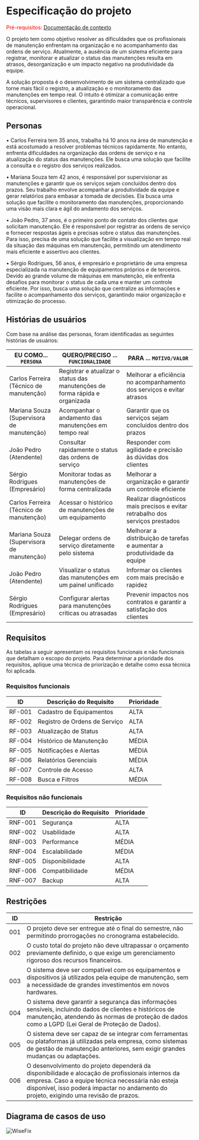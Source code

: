 # Especificação do projeto

<span style="color:red">Pré-requisitos: <a href="01-Contexto.md"> Documentação de contexto</a></span>

O projeto tem como objetivo resolver as dificuldades que os profissionais de manutenção enfrentam na organização e no acompanhamento das ordens de serviço. Atualmente, a ausência de um sistema eficiente para registrar, monitorar e atualizar o status das manutenções resulta em atrasos, desorganização e um impacto negativo na produtividade da equipe.

A solução proposta é o desenvolvimento de um sistema centralizado que torne mais fácil o registro, a atualização e o monitoramento das manutenções em tempo real. O intuito é otimizar a comunicação entre técnicos, supervisores e clientes, garantindo maior transparência e controle operacional.

## Personas

• Carlos Ferreira tem 35 anos, trabalha há 10 anos na área de manutenção e está acostumado a resolver problemas técnicos rapidamente. No entanto, enfrenta dificuldades na organização das ordens de serviço e na atualização do status das manutenções. Ele busca uma solução que facilite a consulta e o registro dos serviços realizados.

• Mariana Souza tem 42 anos, é responsável por supervisionar as manutenções e garantir que os serviços sejam concluídos dentro dos prazos. Seu trabalho envolve acompanhar a produtividade da equipe e gerar relatórios para embasar a tomada de decisões. Ela busca uma solução que facilite o monitoramento das manutenções, proporcionando uma visão mais clara e ágil do andamento dos serviços.

• João Pedro, 37 anos, é o primeiro ponto de contato dos clientes que solicitam manutenção. Ele é responsável por registrar as ordens de serviço e fornecer respostas ágeis e precisas sobre o status das manutenções. Para isso, precisa de uma solução que facilite a visualização em tempo real da situação das máquinas em manutenção, permitindo um atendimento mais eficiente e assertivo aos clientes.

• Sérgio Rodrigues, 56 anos, é empresário e proprietário de uma empresa especializada na manutenção de equipamentos próprios e de terceiros. Devido ao grande volume de máquinas em manutenção, ele enfrenta desafios para monitorar o status de cada uma e manter um controle eficiente. Por isso, busca uma solução que centralize as informações e facilite o acompanhamento dos serviços, garantindo maior organização e otimização do processo.

## Histórias de usuários

Com base na análise das personas, foram identificadas as seguintes histórias de usuários:

|EU COMO... `PERSONA`                              | QUERO/PRECISO ... `FUNCIONALIDADE`                                                 |PARA ... `MOTIVO/VALOR`                                                                        |
|--------------------------------------------------|------------------------------------------------------------------------------------|-----------------------------------------------------------------------------------------------|
|Carlos Ferreira (Técnico de manutenção)           | Registrar e atualizar o status das manutenções de forma rápida e organizada        | Melhorar a eficiência no acompanhamento dos serviços e evitar atrasos                         |
|Mariana Souza (Supervisora de manutenção)         | Acompanhar o andamento das manutenções em tempo real                               | Garantir que os serviços sejam concluídos dentro dos prazos                                   |
|João Pedro (Atendente)                            | Consultar rapidamente o status das ordens de serviço                               | Responder com agilidade e precisão às dúvidas dos clientes                                    |
|Sérgio Rodrigues (Empresário)                     | Monitorar todas as manutenções de forma centralizada                               | Melhorar a organização e garantir um controle eficiente
|Carlos Ferreira (Técnico de manutenção)	         | Acessar o histórico de manutenções de um equipamento	                              | Realizar diagnósticos mais precisos e evitar retrabalho dos serviços prestados 
|Mariana Souza (Supervisora de manutenção)         | Delegar ordens de serviço diretamente pelo sistema                                 | Melhorar a distribuição de tarefas e aumentar a produtividade da equipe
|João Pedro (Atendente)                            | 	Visualizar o status das manutenções em um painel unificado                        | Informar os clientes com mais precisão e rapidez
|Sérgio Rodrigues (Empresário)                     | Configurar alertas para manutenções críticas ou atrasadas                          | Prevenir impactos nos contratos e garantir a satisfação dos clientes           



## Requisitos

As tabelas a seguir apresentam os requisitos funcionais e não funcionais que detalham o escopo do projeto. Para determinar a prioridade dos requisitos, aplique uma técnica de priorização e detalhe como essa técnica foi aplicada.

### Requisitos funcionais

|ID    | Descrição do Requisito  | Prioridade |
|------|-----------------------------------------|----|
|RF-001| Cadastro de Equipamentos | ALTA | 
|RF-002| Registro de Ordens de Serviço   | ALTA |
|RF-003| Atualização de Status   | ALTA |
|RF-004| Histórico de Manutenção   | MÉDIA |
|RF-005| Notificações e Alertas   | MÉDIA |
|RF-006| Relatórios Gerenciais   | MÉDIA |
|RF-007| Controle de Acesso   | ALTA |
|RF-008| Busca e Filtros   | MÉDIA |

### Requisitos não funcionais

|ID     | Descrição do Requisito  |Prioridade |
|-------|-------------------------|----|
|RNF-001| Segurança | ALTA | 
|RNF-002| Usabilidade |  ALTA | 
|RNF-003| Performance |  MÉDIA | 
|RNF-004| Escalabilidade |  MÉDIA | 
|RNF-005| Disponibilidade |  ALTA | 
|RNF-006| Compatibilidade |  MÉDIA | 
|RNF-007| Backup |  ALTA | 


## Restrições

| **ID** | **Restrição**                                                                 |
|--------|-------------------------------------------------------------------------------|
| 001    | O projeto deve ser entregue até o final do semestre, não permitindo prorrogações no cronograma estabelecido. |
| 002    | O custo total do projeto não deve ultrapassar o orçamento previamente definido, o que exige um gerenciamento rigoroso dos recursos financeiros. |
| 003    | O sistema deve ser compatível com os equipamentos e dispositivos já utilizados pela equipe de manutenção, sem a necessidade de grandes investimentos em novos hardwares. |
| 004    | O sistema deve garantir a segurança das informações sensíveis, incluindo dados de clientes e históricos de manutenção, atendendo às normas de proteção de dados como a LGPD (Lei Geral de Proteção de Dados). |
| 005    | O sistema deve ser capaz de se integrar com ferramentas ou plataformas já utilizadas pela empresa, como sistemas de gestão de manutenção anteriores, sem exigir grandes mudanças ou adaptações. |
| 006    | O desenvolvimento do projeto dependerá da disponibilidade e alocação de profissionais internos da empresa. Caso a equipe técnica necessária não esteja disponível, isso poderá impactar no andamento do projeto, exigindo uma revisão de prazos. |

## Diagrama de casos de uso

![WiseFix](https://github.com/user-attachments/assets/256af132-02ee-428a-8d9f-b74b8b0bd333)
